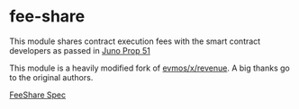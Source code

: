 # fee-share

This module shares contract execution fees with the smart contract developers as passed in [Juno Prop 51](https://www.mintscan.io/juno/proposals/51)

This module is a heavily modified fork of [evmos/x/revenue](https://github.com/evmos/evmos/tree/main/x/revenue).
A big thanks go to the original authors.

[FeeShare Spec](spec/README.md)
